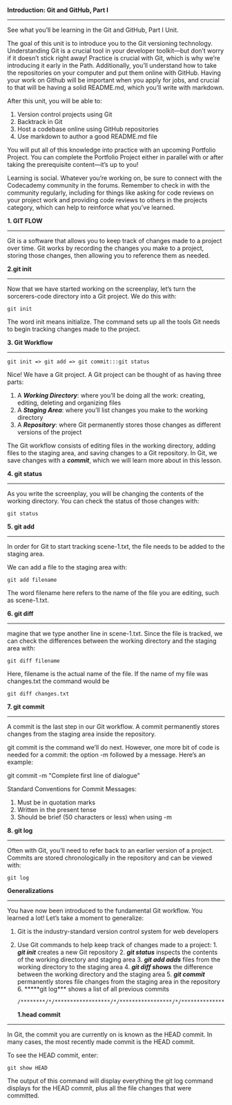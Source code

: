 **Introduction: Git and GitHub, Part I**

---

See what you’ll be learning in the Git and GitHub, Part I Unit.

The goal of this unit is to introduce you to the Git versioning technology. Understanding Git is a crucial tool in your developer toolkit—but don’t worry if it doesn’t stick right away! Practice is crucial with Git, which is why we’re introducing it early in the Path. Additionally, you’ll understand how to take the repositories on your computer and put them online with GitHub. Having your work on Github will be important when you apply for jobs, and crucial to that will be having a solid README.md, which you’ll write with markdown.

After this unit, you will be able to:

1.  Version control projects using Git
2.  Backtrack in Git
3.  Host a codebase online using GitHub repositories
4.  Use markdown to author a good README.md file

You will put all of this knowledge into practice with an upcoming Portfolio Project. You can complete the Portfolio Project either in parallel with or after taking the prerequisite content—it’s up to you!

Learning is social. Whatever you’re working on, be sure to connect with the Codecademy community in the forums. Remember to check in with the community regularly, including for things like asking for code reviews on your project work and providing code reviews to others in the projects category, which can help to reinforce what you’ve learned.

**1. GIT FLOW**

---

Git is a software that allows you to keep track of changes made to a project over time. Git works by recording the changes you make to a project, storing those changes, then allowing you to reference them as needed.

**2.git init**

---

Now that we have started working on the screenplay, let’s turn the sorcerers-code directory into a Git project. We do this with:

```
git init
```

The word init means initialize. The command sets up all the tools Git needs to begin tracking changes made to the project.

**3. Git Workflow**

---

```
git init => git add => git commit:::git status
```

Nice! We have a Git project. A Git project can be thought of as having three parts:

1.  A **_Working Directory_**: where you’ll be doing all the work: creating, editing, deleting and organizing files
2.  A **_Staging Area_**: where you’ll list changes you make to the working directory
3.  A **_Repository_**: where Git permanently stores those changes as different versions of the project

The Git workflow consists of editing files in the working directory, adding files to the staging area, and saving changes to a Git repository. In Git, we save changes with a **_commit_**, which we will learn more about in this lesson.

**4. git status**

---

As you write the screenplay, you will be changing the contents of the working directory. You can check the status of those changes with:

```
git status
```

**5. git add**

---

In order for Git to start tracking scene-1.txt, the file needs to be added to the staging area.

We can add a file to the staging area with:

```
git add filename
```

The word filename here refers to the name of the file you are editing, such as scene-1.txt.

**6. git diff**

---

magine that we type another line in scene-1.txt. Since the file is tracked, we can check the differences between the working directory and the staging area with:

```
git diff filename
```

Here, filename is the actual name of the file. If the name of my file was changes.txt the command would be

```
git diff changes.txt
```

**7. git commit**

---

A commit is the last step in our Git workflow. A commit permanently stores changes from the staging area inside the repository.

git commit is the command we’ll do next. However, one more bit of code is needed for a commit: the option -m followed by a message. Here’s an example:

git commit -m "Complete first line of dialogue"

Standard Conventions for Commit Messages:

1. Must be in quotation marks
2. Written in the present tense
3. Should be brief (50 characters or less) when using -m

**8. git log**

---

Often with Git, you’ll need to refer back to an earlier version of a project. Commits are stored chronologically in the repository and can be viewed with:

```
git log
```

**Generalizations**

---

You have now been introduced to the fundamental Git workflow. You learned a lot! Let’s take a moment to generalize:

1.  Git is the industry-standard version control system for web developers
2.  Use Git commands to help keep track of changes made to a project: 1. **_git init_** creates a new Git repository 2. **_git status_** inspects the contents of the working directory and staging area 3. **_git add adds_** files from the working directory to the staging area 4. **_git diff shows_** the difference between the working directory and the staging area 5. **_git commit_** permanently stores file changes from the staging area in the repository 6. **\***git log\*\*\* shows a list of all previous commits

        /********/*/******************/*/*****************/*/*******************/*/***************/*/

    **1.head commit**

---

In Git, the commit you are currently on is known as the HEAD commit. In many cases, the most recently made commit is the HEAD commit.

To see the HEAD commit, enter:

```
git show HEAD
```

The output of this command will display everything the git log command displays for the HEAD commit, plus all the file changes that were committed.
